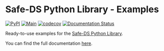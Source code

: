 # Safe-DS Python Library - Examples

[![PyPI](https://img.shields.io/pypi/v/safe-ds-examples)](https://pypi.org/project/safe-ds-examples/)
[![Main](https://github.com/Safe-DS/Stdlib-Examples/actions/workflows/main.yml/badge.svg)](https://github.com/Safe-DS/Stdlib-Examples/actions/workflows/main.yml)
[![codecov](https://codecov.io/gh/Safe-DS/Stdlib-Examples/branch/main/graph/badge.svg?token=X5CU9V952H)](https://codecov.io/gh/Safe-DS/Stdlib-Examples)
[![Documentation Status](https://readthedocs.org/projects/stdlib-examples/badge/?version=latest)](https://stdlib-examples.readthedocs.io/en/latest/?badge=latest)

Ready-to-use examples for the [Safe-DS Python Library](https://github.com/Safe-DS/Stdlib).

You can find the full documentation [here](https://stdlib-examples.readthedocs.io/).
